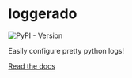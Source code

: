 # loggerado

![PyPI - Version](https://img.shields.io/pypi/v/loggerado?color=blue)

Easily configure pretty python logs!

[Read the docs](https://loggerado.readthedocs.io/en/latest/)
